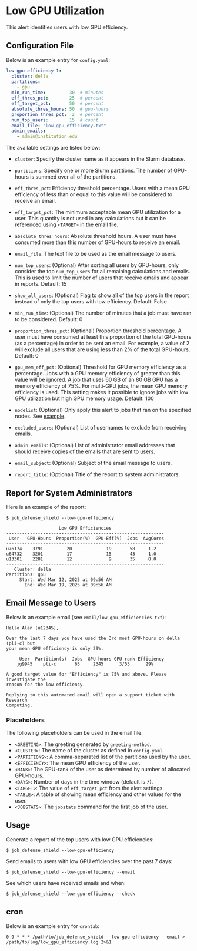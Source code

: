 # Low GPU Utilization

This alert identifies users with low GPU efficiency.

## Configuration File

Below is an example entry for `config.yaml`:

```yaml
low-gpu-efficiency-1:
  cluster: della
  partitions:
    - gpu
  min_run_time:         30  # minutes
  eff_thres_pct:        25  # percent
  eff_target_pct:       50  # percent
  absolute_thres_hours: 50  # gpu-hours
  proportion_thres_pct:  2  # percent
  num_top_users:        15  # count
  email_file: "low_gpu_efficiency.txt"
  admin_emails:
    - admin@institution.edu
```

The available settings are listed below:

- `cluster`: Specify the cluster name as it appears in the Slurm database.

- `partitions`: Specify one or more Slurm partitions. The number of GPU-hours is summed over all of the partitions.

- `eff_thres_pct`: Efficiency threshold percentage. Users with a mean GPU efficiency of less than or equal to this value will be considered to receive an email.

- `eff_target_pct`: The minimum acceptable mean GPU utilization for a user. This quantity is not used in any calculations but it can be referenced using `<TARGET>` in the email file.

- `absolute_thres_hours`: Absolute threshold hours. A user must have consumed more than this number of GPU-hours to receive an email.

- `email_file`: The text file to be used as the email message to users.

- `num_top_users`: (Optional) After sorting all users by GPU-hours, only consider the top `num_top_users` for all remaining calculations and emails. This is used to limit the number of users that receive emails and appear in reports. Default: 15

- `show_all_users`: (Optional) Flag to show all of the top users in the report instead of only the top users with low efficiency. Default: False

- `min_run_time`: (Optional) The number of minutes that a job must have ran to be considered. Default: 0

- `proportion_thres_pct`: (Optional) Proportion threshold percentage. A user must have consumed at least this proportion of the total GPU-hours (as a percentage) in order to be sent an email. For example, a value of 2 will exclude all users that are using less than 2% of the total GPU-hours. Default: 0

- `gpu_mem_eff_pct`: (Optional) Threshold for GPU memory efficiency as a percentage. Jobs with a GPU memory efficiency of greater than this value will be ignored. A job that uses 60 GB of an 80 GB GPU has a memory efficiency of 75%. For multi-GPU jobs, the mean GPU memory efficiency is used. This setting makes it possible to ignore jobs with low GPU utilization but high GPU memory usage. Default: 100

- `nodelist`: (Optional) Only apply this alert to jobs that ran on the specified nodes. See [example](../nodelist.md).

- `excluded_users`: (Optional) List of usernames to exclude from receiving emails.

- `admin_emails`: (Optional) List of administrator email addresses that should receive copies of the emails that are sent to users.

- `email_subject`: (Optional) Subject of the email message to users.

- `report_title`: (Optional) Title of the report to system administrators.

## Report for System Administrators

Here is an example of the report:

```
$ job_defense_shield --low-gpu-efficiency

                    Low GPU Efficiencies                                      
------------------------------------------------------------
 User   GPU-Hours  Proportion(%)  GPU-Eff(%)  Jobs  AvgCores
------------------------------------------------------------
u76174    3791         20             19       58     1.2  
u64732    3201         17             15       43     1.0 
u13301    2281         12              9       35     8.0
------------------------------------------------------------
   Cluster: della
Partitions: gpu
     Start: Wed Mar 12, 2025 at 09:56 AM
       End: Wed Mar 19, 2025 at 09:56 AM
```

## Email Message to Users

Below is an example email (see `email/low_gpu_efficiencies.txt`):

```
Hello Alan (u12345),

Over the last 7 days you have used the 3rd most GPU-hours on della (pli-c) but
your mean GPU efficiency is only 29%:

     User  Partition(s)  Jobs  GPU-hours GPU-rank Efficiency
    jg9945    pli-c       65     2345      3/53      29%    

A good target value for "Efficiency" is 75% and above. Please investigate the
reason for the low efficiency.

Replying to this automated email will open a support ticket with Research
Computing.
```

### Placeholders

The following placeholders can be used in the email file:

- `<GREETING>`: The greeting generated by `greeting-method`.
- `<CLUSTER>`: The name of the cluster as defined in `config.yaml`.
- `<PARTITIONS>`: A comma-separated list of the partitions used by the user.
- `<EFFICIENCY>`: The mean GPU efficiency of the user.
- `<RANK>`: The GPU-rank of the user as determined by number of allocated GPU-hours.
- `<DAYS>`: Number of days in the time window (default is 7).
- `<TARGET>`: The value of `eff_target_pct` from the alert settings.
- `<TABLE>`: A table of showing mean efficiency and other values for the user.
- `<JOBSTATS>`: The `jobstats` command for the first job of the user.

## Usage

Generate a report of the top users with low GPU efficiencies:

```
$ job_defense_shield --low-gpu-efficiency
```

Send emails to users with low GPU efficiencies over the past 7 days:

```
$ job_defense_shield --low-gpu-efficiency --email
```

See which users have received emails and when:

```
$ job_defense_shield --low-gpu-efficiency --check
```

## cron

Below is an example entry for `crontab`:

```
0 9 * * * /path/to/job_defense_shield --low-gpu-efficiency --email > /path/to/log/low_gpu_efficiency.log 2>&1
```
